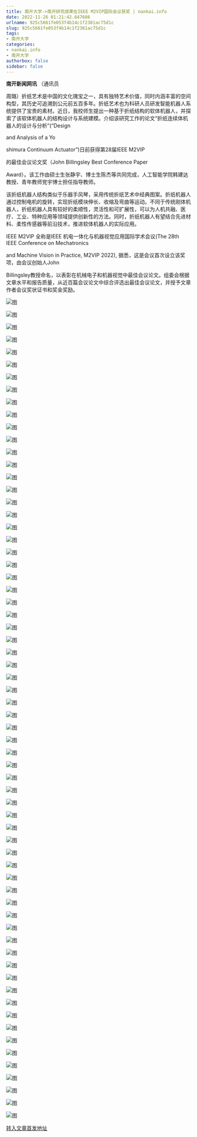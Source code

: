 ```yaml
---
title: 南开大学->南开研究成果在IEEE M2VIP国际会议获奖 | nankai.info
date: 2022-11-26 01:21:42.647686
urlname: 925c5661fe053f4b14c1f2381ac75d1c
slug: 925c5661fe053f4b14c1f2381ac75d1c
tags: 
- 南开大学
categories:
- nankai.info
- 南开大学
authorbox: false
sidebar: false
---
```

**南开新闻网讯** （通讯员

周璐）折纸艺术是中国的文化瑰宝之一，具有独特艺术价值，同时内涵丰富的空间构型，其历史可追溯到公元前五百多年。折纸艺术也为科研人员研发智能机器人系统提供了宝贵的素材。近日，我校师生提出一种基于折纸结构的软体机器人，并探索了该软体机器人的结构设计与系统建模。介绍该研究工作的论文“折纸连续体机器人的设计与分析”(“Design

and Analysis of a Yo
<!--more-->
shimura Continuum Actuator”)日前获得第28届IEEE M2VIP

的最佳会议论文奖（John Billingsley Best Conference Paper

Award）。该工作由硕士生张静宇、博士生陈杰等共同完成，人工智能学院韩建达教授、青年教师党宇博士担任指导教师。

该折纸机器人结构类似于乐器手风琴，采用传统折纸艺术中经典图案。折纸机器人通过控制电机的旋转，实现折纸模块伸长、收缩及弯曲等运动。不同于传统刚体机器人，折纸机器人具有较好的柔顺性，灵活性和可扩展性，可以为人机共融、医疗、工业、特种应用等领域提供创新性的方法。同时，折纸机器人有望结合先进材料、柔性传感器等前沿技术，推进软体机器人的实际应用。

IEEE M2VIP 全称是IEEE 机电一体化与机器视觉应用国际学术会议(The 28th IEEE Conference on Mechatronics

and Machine Vision in Practice, M2VIP 2022), 据悉，这是会议首次设立该奖项，由会议创始人John

Billingsley教授命名，以表彰在机械电子和机器视觉中最佳会议论文。组委会根据文章水平和报告质量，从近百篇会议论文中综合评选出最佳会议论文，并授予文章作者会议奖状证书和奖金奖励。

![图](http://news.nankai.edu.cn/ywsd/system/2022/11/21/g)

![图](http://news.nankai.edu.cn/ywsd/system/2022/11/21/n)

![图](http://news.nankai.edu.cn/ywsd/system/2022/11/21/p)

![图](http://news.nankai.edu.cn/ywsd/system/2022/11/21/)

![图](http://news.nankai.edu.cn/ywsd/system/2022/11/21/9)

![图](http://news.nankai.edu.cn/ywsd/system/2022/11/21/4)

![图](http://news.nankai.edu.cn/ywsd/system/2022/11/21/a)

![图](http://news.nankai.edu.cn/ywsd/system/2022/11/21/f)

![图](http://news.nankai.edu.cn/ywsd/system/2022/11/21/6)

![图](http://news.nankai.edu.cn/ywsd/system/2022/11/21/b)

![图](http://news.nankai.edu.cn/ywsd/system/2022/11/21/e)

![图](http://news.nankai.edu.cn/ywsd/system/2022/11/21/9)

![图](http://news.nankai.edu.cn/ywsd/system/2022/11/21/_)

![图](http://news.nankai.edu.cn/ywsd/system/2022/11/21/6)

![图](http://news.nankai.edu.cn/ywsd/system/2022/11/21/9)

![图](http://news.nankai.edu.cn/ywsd/system/2022/11/21/0)

![图](http://news.nankai.edu.cn/ywsd/system/2022/11/21/9)

![图](http://news.nankai.edu.cn/ywsd/system/2022/11/21/4)

![图](http://news.nankai.edu.cn/ywsd/system/2022/11/21/0)

![图](http://news.nankai.edu.cn/ywsd/system/2022/11/21/0)

![图](http://news.nankai.edu.cn/ywsd/system/2022/11/21/0)

![图](http://news.nankai.edu.cn/ywsd/system/2022/11/21/3)

![图](http://news.nankai.edu.cn/ywsd/system/2022/11/21/0)

![图](http://news.nankai.edu.cn/ywsd/system/2022/11/21/0)

![图](http://news.nankai.edu.cn/)

![图](http://news.nankai.edu.cn/ywsd/system/2022/11/21/0)

![图](http://news.nankai.edu.cn/ywsd/system/2022/11/21/9)

![图](http://news.nankai.edu.cn/ywsd/system/2022/11/21/4)

![图](http://news.nankai.edu.cn/)

![图](http://news.nankai.edu.cn/ywsd/system/2022/11/21/0)

![图](http://news.nankai.edu.cn/ywsd/system/2022/11/21/0)

![图](http://news.nankai.edu.cn/ywsd/system/2022/11/21/0)

![图](http://news.nankai.edu.cn/)

![图](http://news.nankai.edu.cn/ywsd/system/2022/11/21/3)

![图](http://news.nankai.edu.cn/ywsd/system/2022/11/21/0)

![图](http://news.nankai.edu.cn/ywsd/system/2022/11/21/0)

![图](http://news.nankai.edu.cn/)

![图](http://news.nankai.edu.cn/ywsd/system/2022/11/21/c)

![图](http://news.nankai.edu.cn/ywsd/system/2022/11/21/i)

![图](http://news.nankai.edu.cn/ywsd/system/2022/11/21/p)

![图](http://news.nankai.edu.cn/)

![图](http://news.nankai.edu.cn/ywsd/system/2022/11/21/n)

![图](http://news.nankai.edu.cn/ywsd/system/2022/11/21/c)

![图](http://news.nankai.edu.cn/ywsd/system/2022/11/21/)

![图](http://news.nankai.edu.cn/ywsd/system/2022/11/21/u)

![图](http://news.nankai.edu.cn/ywsd/system/2022/11/21/d)

![图](http://news.nankai.edu.cn/ywsd/system/2022/11/21/e)

![图](http://news.nankai.edu.cn/ywsd/system/2022/11/21/)

![图](http://news.nankai.edu.cn/ywsd/system/2022/11/21/i)

![图](http://news.nankai.edu.cn/ywsd/system/2022/11/21/a)

![图](http://news.nankai.edu.cn/ywsd/system/2022/11/21/k)

![图](http://news.nankai.edu.cn/ywsd/system/2022/11/21/n)

![图](http://news.nankai.edu.cn/ywsd/system/2022/11/21/a)

![图](http://news.nankai.edu.cn/ywsd/system/2022/11/21/n)

![图](http://news.nankai.edu.cn/ywsd/system/2022/11/21/)

![图](http://news.nankai.edu.cn/ywsd/system/2022/11/21/s)

![图](http://news.nankai.edu.cn/ywsd/system/2022/11/21/w)

![图](http://news.nankai.edu.cn/ywsd/system/2022/11/21/e)

![图](http://news.nankai.edu.cn/ywsd/system/2022/11/21/n)

![图](http://news.nankai.edu.cn/)

![图](http://news.nankai.edu.cn/)

![图](http://news.nankai.edu.cn/ywsd/system/2022/11/21/:)

![图](http://news.nankai.edu.cn/ywsd/system/2022/11/21/p)

![图](http://news.nankai.edu.cn/ywsd/system/2022/11/21/t)

![图](http://news.nankai.edu.cn/ywsd/system/2022/11/21/t)

![图](http://news.nankai.edu.cn/ywsd/system/2022/11/21/h)

[转入文章首发地址](http://news.nankai.edu.cn/ywsd/system/2022/11/21/030053727.shtml)